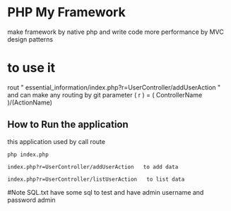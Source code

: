 #  PHP My Framework
make framework by native php and write code more performance by MVC design patterns

#  to use it
rout " essential_information/index.php?r=UserController/addUserAction "
and can make any routing by git parameter ( r ) = ( ControllerName )/(ActionName)



## How to  Run the application
this application used by call route 
```
php index.php
```

```
index.php?r=UserController/addUserAction   to add data
```

```
index.php?r=UserController/listUserAction   to list data
```


#Note 
SQL.txt have some sql to test and have admin username and password admin
